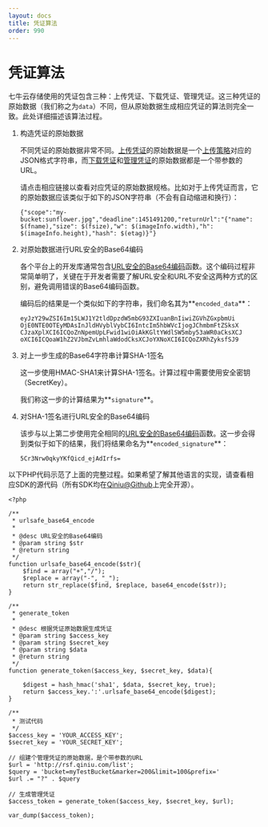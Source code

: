 ```yaml
---
layout: docs
title: 凭证算法
order: 990
---
```


<a id="token-algorithm"></a>
# 凭证算法

七牛云存储使用的凭证包含三种：上传凭证、下载凭证、管理凭证。这三种凭证的原始数据（我们称之为`data`）不同，但从原始数据生成相应凭证的算法则完全一致。此处详细描述该算法过程。

1. 构造凭证的原始数据

	不同凭证的原始数据非常不同。[上传凭证][uploadTokenHref]的原始数据是一个[上传策略][putPolicyHref]对应的JSON格式字符串，而[下载凭证][downloadTokenHref]和[管理凭证][accessTokenHref]的原始数据都是一个带参数的URL。
	
	请点击相应链接以查看对应凭证的原始数据规格。比如对于上传凭证而言，它的原始数据应该类似于如下的JSON字符串（不会有自动缩进和换行）：
	
	```
	{"scope":"my-bucket:sunflower.jpg","deadline":1451491200,"returnUrl":"{"name": $(fname),"size": $(fsize),"w": $(imageInfo.width),"h": $(imageInfo.height),"hash": $(etag)}"}
	```
	
1. 对原始数据进行URL安全的Base64编码
	
	各个平台上的开发库通常包含[URL安全的Base64编码][urlsafeBase64Href]函数。这个编码过程非常简单明了，关键在于开发者需要了解URL安全和URL不安全这两种方式的区别，避免调用错误的Base64编码函数。
	
	编码后的结果是一个类似如下的字符串，我们命名其为**`encoded_data`**：
	
	```
	eyJzY29wZSI6Im15LWJ1Y2tldDpzdW5mbG93ZXIuanBnIiwiZGVhZGxpbmUi
	OjE0NTE0OTEyMDAsInJldHVyblVybCI6IntcIm5hbWVcIjogJChmbmFtZSksX
	CJzaXplXCI6ICQoZnNpemUpLFwid1wiOiAkKGltYWdlSW5mby53aWR0aCksXCJ
	oXCI6ICQoaW1hZ2VJbmZvLmhlaWdodCksXCJoYXNoXCI6ICQoZXRhZyksfSJ9
	```
	
1. 对上一步生成的Base64字符串计算SHA-1签名

	这一步使用HMAC-SHA1来计算SHA-1签名。计算过程中需要使用安全密钥（SecretKey）。
	
	我们称这一步的计算结果为**`signature`**。

1. 对SHA-1签名进行URL安全的Base64编码

	该步与以上第二步使用完全相同的[URL安全的Base64编码]()函数。这一步会得到类似于如下的结果，我们将结果命名为**`encoded_signature`**：
	
	```
	5Cr3Nrw0qkyYKfQicd_ejAdIrfs=
	```
	
以下PHP代码示范了上面的完整过程。如果希望了解其他语言的实现，请查看相应SDK的源代码（所有SDK均在[Qiniu@Github](https://github.com/qiniu)上完全开源）。

```
<?php

/**
 * urlsafe_base64_encode
 *
 * @desc URL安全的Base64编码
 * @param string $str
 * @return string
 */
function urlsafe_base64_encode($str){
    $find = array("+","/");
    $replace = array("-", "_");
    return str_replace($find, $replace, base64_encode($str));
}

/**
 * generate_token
 *
 * @desc 根据凭证原始数据生成凭证
 * @param string $access_key
 * @param string $secret_key
 * @param string $data
 * @return string
 */
function generate_token($access_key, $secret_key, $data){

    $digest = hash_hmac('sha1', $data, $secret_key, true);
    return $access_key.':'.urlsafe_base64_encode($digest);
}

/**
 * 测试代码
 */
$access_key = 'YOUR_ACCESS_KEY';
$secret_key = 'YOUR_SECRET_KEY';

// 组建个管理凭证的原始数据，是个带参数的URL
$url = 'http://rsf.qiniu.com/list';
$query = 'bucket=myTestBucket&marker=200&limit=100&prefix='
$url .= "?" . $query

// 生成管理凭证
$access_token = generate_token($access_key, $secret_key, $url);

var_dump($access_token);
```

[putPolicyHref]:            put-policy.html         "上传策略"
[uploadTokenHref]:          upload-token.html       "上传凭证"
[downloadTokenHref]:        download-token.html     "下载凭证"
[accessTokenHref]:          access-token.html       "管理凭证"

[urlsafeBase64Href]:        http://zh.wikipedia.org/wiki/Base64#.E5.9C.A8URL.E4.B8.AD.E7.9A.84.E5.BA.94.E7.94.A8 "URL安全的Base64编码"
